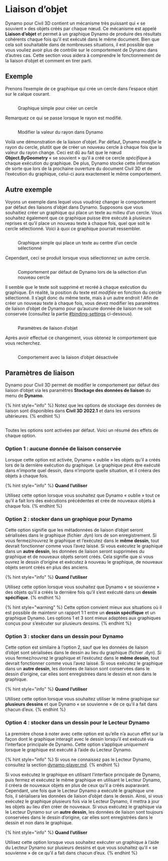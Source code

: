 # Liaison d’objet

Dynamo pour Civil 3D contient un mécanisme très puissant qui « se souvient » des objets créés par chaque nœud. Ce mécanisme est appelé **Liaison d’objet** et permet à un graphique Dynamo de produire des résultats cohérents chaque fois qu’il est exécuté dans le même document. Bien que cela soit souhaitable dans de nombreuses situations, il est possible que vous vouliez avoir plus de contrôle sur le comportement de Dynamo dans d’autres cas. Cette section vous aidera à comprendre le fonctionnement de la liaison d’objet et comment en tirer parti.

## Exemple

Prenons l’exemple de ce graphique qui crée un cercle dans l’espace objet sur le calque courant.

<figure><img src="../../.gitbook/assets/c3d-binding-create-circle.png" alt=""><figcaption><p>Graphique simple pour créer un cercle</p></figcaption></figure>

Remarquez ce qui se passe lorsque le rayon est modifié.

<figure><img src="../../.gitbook/assets/c3d-binding-change-radius.gif" alt=""><figcaption><p>Modifier la valeur du rayon dans Dynamo</p></figcaption></figure>

Voilà une démonstration de la liaison d’objet. Par défaut, Dynamo _modifie_ le rayon du cercle, plutôt que de créer un nouveau cercle à chaque fois que la valeur du rayon change. Ceci est dû au fait que le nœud **Object.ByGeometry** « se souvient » qu’il a créé ce cercle _spécifique_ à chaque exécution du graphique. De plus, Dynamo stocke cette information de sorte que lors de la prochaine ouverture du document Civil 3D et de l’exécution du graphique, celui-ci aura exactement le même comportement.

## Autre exemple

Voyons un exemple dans lequel vous voudriez changer le comportement par défaut des liaisons d’objet dans Dynamo. Supposons que vous souhaitiez créer un graphique qui place un texte au milieu d’un cercle. Vous souhaitez également que ce graphique puisse être exécuté à plusieurs reprises et qu’il place un nouveau texte à chaque fois, quel que soit le cercle sélectionné. Voici à quoi ce graphique pourrait ressembler.

<figure><img src="../../.gitbook/assets/c3d-binding-create-text.png" alt=""><figcaption><p>Graphique simple qui place un texte au centre d’un cercle sélectionné</p></figcaption></figure>

Cependant, ceci se produit lorsque vous sélectionnez un autre cercle.

<figure><img src="../../.gitbook/assets/c3d-binding-select-circle.gif" alt=""><figcaption><p>Comportement par défaut de Dynamo lors de la sélection d’un nouveau cercle</p></figcaption></figure>

Il semble que le texte soit supprimé et recréé à chaque exécution du graphique. En réalité, la position du texte est _modifiée_ en fonction du cercle sélectionné. Il s’agit donc du même texte, mais à un autre endroit ! Afin de créer un nouveau texte à chaque fois, vous devez modifier les paramètres de liaison d’objet de Dynamo pour qu’aucune donnée de liaison ne soit conservée (consultez la partie [\#binding-settings](object-binding.md#binding-settings "mention") ci-dessous).

<figure><img src="../../.gitbook/assets/Land_ServicePlacement_BindingSettings.png" alt=""><figcaption><p>Paramètres de liaison d’objet</p></figcaption></figure>

Après avoir effectué ce changement, vous obtenez le comportement que vous recherchez.

<figure><img src="../../.gitbook/assets/c3d-binding-repeat-placement.gif" alt=""><figcaption><p>Comportement avec la liaison d’objet désactivée</p></figcaption></figure>

## Paramètres de liaison

Dynamo pour Civil 3D permet de modifier le comportement par défaut des liaison d’objet via les paramètres **Stockage des données de liaison** du menu de **Dynamo**.

{% hint style="info" %} Notez que les options de stockage des données de liaison sont disponibles dans **Civil 3D 2022.1** et dans les versions ultérieures. {% endhint %}

<figure><img src="../../.gitbook/assets/c3d-binding-settings (1).png" alt=""><figcaption></figcaption></figure>

Toutes les options sont activées par défaut. Voici un résumé des effets de chaque option.

### Option 1 : aucune donnée de liaison conservée

Lorsque cette option est activée, Dynamo « oublie » les objets qu’il a créés lors de la dernière exécution du graphique. Le graphique peut être exécuté dans n’importe quel dessin, dans n’importe quelle situation, et il créera des objets à chaque fois.

{% hint style="info" %} **Quand l’utiliser**

Utilisez cette option lorsque vous souhaitez que Dynamo « oublie » tout ce qu’il a fait lors des exécutions précédentes et crée de nouveaux objets à chaque fois. {% endhint %}

### Option 2 : stocker dans un graphique pour Dynamo

Cette option signifie que les métadonnées de liaison d’objet seront sérialisées dans le graphique (fichier .dyn) lors de son enregistrement. Si vous fermez/rouvrez le graphique et l’exécutez dans le **même dessin**, tout devrait fonctionner comme vous l’avez laissé. Si vous exécutez le graphique dans un **autre dessin**, les données de liaison seront supprimées du graphique et de nouveaux objets seront créés. Cela signifie que si vous ouvrez le dessin d’origine et exécutez à nouveau le graphique, de nouveaux objets seront créés en plus des anciens.

{% hint style="info" %} **Quand l’utiliser**

Utilisez cette option lorsque vous souhaitez que Dynamo « se souvienne » des objets qu’il a créés la dernière fois qu’il s’est exécuté dans un **dessin spécifique**. {% endhint %}

{% hint style="warning" %} Cette option convient mieux aux situations où il est possible de maintenir un rapport 1:1 entre un **dessin spécifique** et un graphique Dynamo. Les options 1 et 3 sont mieux adaptées aux graphiques conçus pour s’exécuter sur plusieurs dessins. {% endhint %}

### Option 3 : stocker dans un dessin pour Dynamo

Cette option est similaire à l’option 2, sauf que les données de liaison d’objet sont sérialisées dans le dessin au lieu du graphique (fichier .dyn). Si vous fermez/rouvrez le graphique et l’exécutez dans le **même dessin**, tout devrait fonctionner comme vous l’avez laissé. Si vous exécutez le graphique dans un **autre dessin**, les données de liaison sont conservées dans le dessin d’origine, car elles sont enregistrées dans le dessin et non dans le graphique.

{% hint style="info" %} **Quand l’utiliser**

Utilisez cette option lorsque vous souhaitez utiliser le même graphique sur **plusieurs dessins** et que Dynamo « se souvienne » de ce qu’il a fait dans chacun d’eux. {% endhint %}

### Option 4 : stocker dans un dessin pour le Lecteur Dynamo

La première chose à noter avec cette option est qu’elle n’a aucun effet sur la façon dont le graphique interagit avec le dessin lorsqu’il est exécuté via l’interface principale de Dynamo. Cette option s’applique _uniquement_ lorsque le graphique est exécuté à l’aide du Lecteur Dynamo.

{% hint style="info" %} Si vous ne connaissez pas le Lecteur Dynamo, consultez la section [dynamo-player.md](../dynamo-player.md "mention"). {% endhint %}

Si vous exécutez le graphique en utilisant l’interface principale de Dynamo, puis fermez et exécutez le même graphique en utilisant le Lecteur Dynamo, il créera de nouveaux objets en plus de ceux qu’il a créés auparavant. Cependant, une fois que le Lecteur Dynamo a exécuté le graphique une fois, il sérialisera les données de liaison d’objet dans le dessin. Ainsi, si vous exécutez le graphique plusieurs fois via le Lecteur Dynamo, il mettra à jour les objets au lieu d’en créer de nouveaux. Si vous exécutez le graphique via le Lecteur Dynamo sur un **autre dessin**, les données de liaison sont toujours conservées dans le dessin d’origine, car elles sont enregistrées dans le dessin et non dans le graphique.

{% hint style="info" %} **Quand l’utiliser**

Utilisez cette option lorsque vous souhaitez exécuter un graphique à l’aide du Lecteur Dynamo sur plusieurs dessins et que vous souhaitez qu’il « se souvienne » de ce qu’il a fait dans chacun d’eux. {% endhint %}
